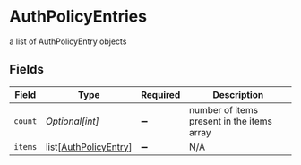 # AuthPolicyEntries

a list of AuthPolicyEntry objects


## Fields

| Field                                                           | Type                                                            | Required                                                        | Description                                                     |
| --------------------------------------------------------------- | --------------------------------------------------------------- | --------------------------------------------------------------- | --------------------------------------------------------------- |
| `count`                                                         | *Optional[int]*                                                 | :heavy_minus_sign:                                              | number of items present in the items array                      |
| `items`                                                         | list[[AuthPolicyEntry](../../models/shared/authpolicyentry.md)] | :heavy_minus_sign:                                              | N/A                                                             |